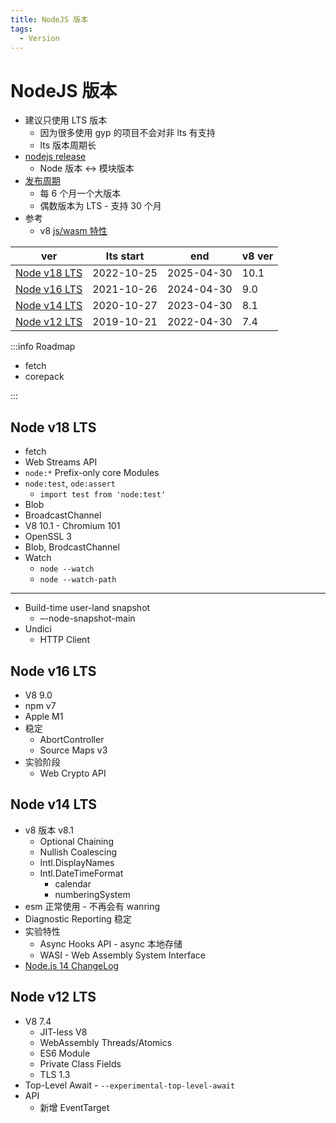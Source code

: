 ```yaml
---
title: NodeJS 版本
tags:
  - Version
---
```


# NodeJS 版本

- 建议只使用 LTS 版本
  - 因为很多使用 gyp 的项目不会对非 lts 有支持
  - lts 版本周期长
- [nodejs release](https://nodejs.org/en/download/releases)
  - Node 版本 <-> 模块版本
- [发布周期](https://nodejs.org/en/about/releases)
  - 每 6 个月一个大版本
  - 偶数版本为 LTS - 支持 30 个月
- 参考
  - v8 [js/wasm 特性](https://v8.dev/features)

| ver                           | lts start  | end        | v8 ver |
| ----------------------------- | ---------- | ---------- | ------ |
| [Node v18 LTS](#node-v18-lts) | 2022-10-25 | 2025-04-30 | 10.1   |
| [Node v16 LTS](#node-v16-lts) | 2021-10-26 | 2024-04-30 | 9.0    |
| [Node v14 LTS](#node-v14-lts) | 2020-10-27 | 2023-04-30 | 8.1    |
| [Node v12 LTS](#node-v12-lts) | 2019-10-21 | 2022-04-30 | 7.4    |

:::info Roadmap

- fetch
- corepack

:::

## Node v18 LTS

- fetch
- Web Streams API
- `node:*` Prefix-only core Modules
- `node:test`, `ode:assert`
  - `import test from 'node:test'`
- Blob
- BroadcastChannel
- V8 10.1 - Chromium 101
- OpenSSL 3
- Blob, BrodcastChannel
- Watch
  - `node --watch`
  - `node --watch-path`

---

- Build-time user-land snapshot
  - –-node-snapshot-main
- Undici
  - HTTP Client

## Node v16 LTS

- V8 9.0
- npm v7
- Apple M1
- 稳定
  - AbortController
  - Source Maps v3
- 实验阶段
  - Web Crypto API

## Node v14 LTS

- v8 版本 v8.1
  - Optional Chaining
  - Nullish Coalescing
  - Intl.DisplayNames
  - Intl.DateTimeFormat
    - calendar
    - numberingSystem
- esm 正常使用 - 不再会有 wanring
- Diagnostic Reporting 稳定
- 实验特性
  - Async Hooks API - async 本地存储
  - WASI - Web Assembly System Interface
- [Node.js 14 ChangeLog](https://github.com/nodejs/node/blob/master/doc/changelogs/CHANGELOG_V14.md)

## Node v12 LTS

- V8 7.4
  - JIT-less V8
  - WebAssembly Threads/Atomics
  - ES6 Module
  - Private Class Fields
  - TLS 1.3
- Top-Level Await - `--experimental-top-level-await`
- API
  - 新增 EventTarget
